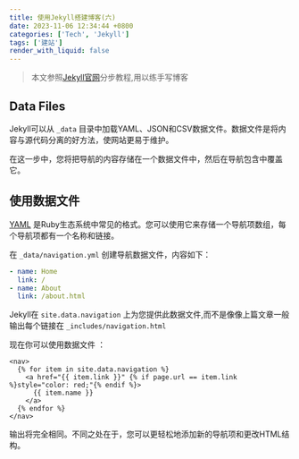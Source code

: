 ```yaml
---
title: 使用Jekyll搭建博客(六)
date: 2023-11-06 12:34:44 +0800
categories: ['Tech', 'Jekyll']
tags: ['建站']
render_with_liquid: false
---
```


> 本文参照[Jekyll官网](https://jekyllrb.com/docs/)分步教程,用以练手写博客



## Data Files

Jekyll可以从 `_data` 目录中加载YAML、JSON和CSV数据文件。数据文件是将内容与源代码分离的好方法，使网站更易于维护。

在这一步中，您将把导航的内容存储在一个数据文件中，然后在导航包含中覆盖它。



## 使用数据文件

[YAML](https://yaml.org/) 是Ruby生态系统中常见的格式。您可以使用它来存储一个导航项数组，每个导航项都有一个名称和链接。

在 `_data/navigation.yml` 创建导航数据文件，内容如下：

```yaml
- name: Home
  link: /
- name: About
  link: /about.html
```

Jekyll在 `site.data.navigation` 上为您提供此数据文件,而不是像像上篇文章一般输出每个链接在 `_includes/navigation.html`

现在你可以使用数据文件 ：

```
<nav>
  {% for item in site.data.navigation %}
    <a href="{{ item.link }}" {% if page.url == item.link %}style="color: red;"{% endif %}>
      {{ item.name }}
    </a>
  {% endfor %}
</nav>
```

输出将完全相同。不同之处在于，您可以更轻松地添加新的导航项和更改HTML结构。


